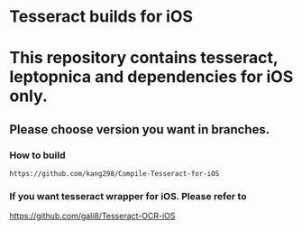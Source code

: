 # Tesseract builds for iOS

# This repository contains tesseract, leptopnica and dependencies for iOS only.

## Please choose version you want in branches.


### How to build
    https://github.com/kang298/Compile-Tesseract-for-iOS

### If you want tesseract wrapper for iOS. Please refer to 
https://github.com/gali8/Tesseract-OCR-iOS
